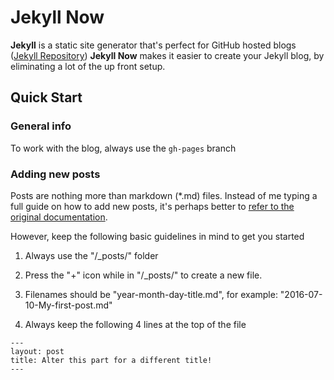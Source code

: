 # Jekyll Now

**Jekyll** is a static site generator that's perfect for GitHub hosted blogs ([Jekyll Repository](https://github.com/jekyll/jekyll))
**Jekyll Now** makes it easier to create your Jekyll blog, by eliminating a lot of the up front setup.


## Quick Start

### General info
To work with the blog, always use the `gh-pages` branch

### Adding new posts
Posts are nothing more than markdown (*.md) files.
Instead of me typing a full guide on how to add new posts, it's perhaps better to [refer to the original documentation](https://jekyllrb.com/docs/posts/).

However, keep the following basic guidelines in mind to get you started

1. Always use the "/_posts/" folder

2. Press the "+" icon while in "/_posts/" to create a new file.

3. Filenames should be "year-month-day-title.md", for example: "2016-07-10-My-first-post.md"

4. Always keep the following 4 lines at the top of the file

```
---
layout: post
title: Alter this part for a different title!
---
```
